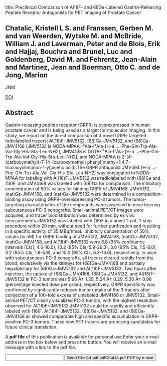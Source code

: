 title: Preclinical Comparison of Al18F- and 68Ga-Labeled Gastrin-Releasing Peptide Receptor Antagonists for PET Imaging of Prostate Cancer

## Chatalic, Kristell L S. and Franssen, Gerben M. and van Weerden, Wytske M. and McBride, William J. and Laverman, Peter and de Blois, Erik and Hajjaj, Bouchra and Brunel, Luc and Goldenberg, David M. and Fehrentz, Jean-Alain and Martinez, Jean and Boerman, Otto C. and de Jong, Marion
JNM

<a href="https://doi.org/10.2967/jnumed.114.141143">DOI</a>

## Abstract
Gastrin-releasing peptide receptor (GRPR) is overexpressed in human prostate cancer and is being used as a target for molecular imaging. In this study, we report on the direct comparison of 3 novel GRPR-targeted radiolabeled tracers: Al(18)F-JMV5132, (68)Ga-JMV5132, and (68)Ga-JMV4168 (JMV5132 is NODA-MPAA-Î²Ala-Î²Ala-[H-á´…-Phe-Gln-Trp-Ala-Val-Gly-His-Sta-Leu-NH2], JMV4168 is DOTA-Î²Ala-Î²Ala-[H-á´…-Phe-Gln-Trp-Ala-Val-Gly-His-Sta-Leu-NH2], and NODA-MPAA is 2-[4-(carboxymethyl)-7-[4-(carboxymethyl) phenyl]methyl-1,4,7-triazacyclononan-1-yl]acetic acid).The GRPR antagonist JMV594 (H-á´…-Phe-Gln-Trp-Ala-Val-Gly-His-Sta-Leu-NH2) was conjugated to NODA-MPAA for labeling with Al(18)F. JMV5132 was radiolabeled with (68)Ga and (18)F, and JMV4168 was labeled with (68)Ga for comparison. The inhibitory concentration of 50% values for binding GRPR of JMV4168, JMV5132, (nat)Ga-JMV4168, and (nat)Ga-JMV5132 were determined in a competition-binding assay using GRPR-overexpressing PC-3 tumors. The tumor-targeting characteristics of the compounds were assessed in mice bearing subcutaneous PC-3 xenografts. Small-animal PET/CT images were acquired, and tracer biodistribution was determined by ex vivo measurements.JMV5132 was labeled with (18)F in a novel 1-pot, 1-step procedure within 20 min, without need for further purification and resulting in a specific activity of 35 MBq/nmol. Inhibitory concentration of 50% values (in nM) for GRPR binding of JMV5132, JMV4168, (nat)Ga-JMV5132, (nat)Ga-JMV4168, and Al(18)F-JMV5132 were 6.8 (95% confidence intervals [CIs], 4.6-10.0), 13.2 (95% CIs, 5.9-29.3), 3.0 (95% CIs, 1.5-6.0), 3.2 (95% CIs, 1.8-5.9), and 10.0 (95% CIs, 6.3-16.0), respectively. In mice with subcutaneous PC-3 xenografts, all tracers cleared rapidly from the blood, exclusively via the kidneys for (68)Ga-JMV4168 and partially hepatobiliary for (68)Ga-JMV5132 and Al(18)F-JMV5132. Two hours after injection, the uptake of (68)Ga-JMV4168, (68)Ga-JMV5132, and Al(18)F-JMV5132 in PC-3 tumors was 5.96 Â± 1.39, 5.24 Â± 0.29, 5.30 Â± 0.98 (percentage injected dose per gram), respectively. GRPR specificity was confirmed by significantly reduced tumor uptake of the 3 tracers after coinjection of a 100-fold excess of unlabeled JMV4168 or JMV5132. Small-animal PET/CT clearly visualized PC-3 tumors, with the highest resolution observed for Al(18)F-JMV5132.JMV5132 could be rapidly and efficiently labeled with (18)F. Al(18)F-JMV5132, (68)Ga-JMV5132, and (68)Ga-JMV4168 all showed comparable high and specific accumulation in GRPR-positive PC-3 tumors. These new PET tracers are promising candidates for future clinical translation.

A <b>pdf file</b> of this publication is available for personal use.Enter your e-mail address in the box below and press the button. You will receive an e-mail message with a link to the pdf file.
<form action="sender.php">  <input type="text" name="email">  <input type="submit" value="Send Chat14.pdf:pdfChat14.pdf:PDF by e-mail"></form>